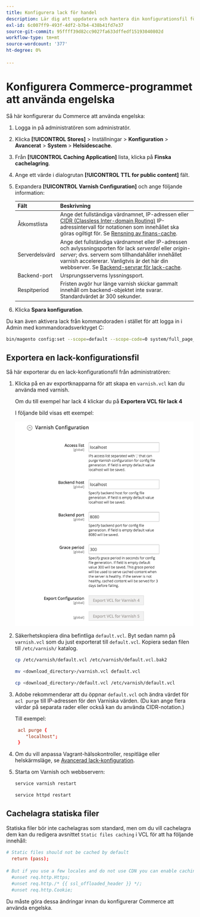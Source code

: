 ```yaml
---
title: Konfigurera lack för handel
description: Lär dig att uppdatera och hantera din konfigurationsfil för lack för Commerce-programmet.
exl-id: 6c007ff9-493f-4df2-b7b4-438b41fd7e37
source-git-commit: 95ffff39d82cc9027fa633dffedf15193040802d
workflow-type: tm+mt
source-wordcount: '377'
ht-degree: 0%

---
```


# Konfigurera Commerce-programmet att använda engelska

Så här konfigurerar du Commerce att använda engelska:

1. Logga in på administratören som administratör.
1. Klicka **[!UICONTROL Stores]** > Inställningar > **Konfiguration** > **Avancerat** > **System** > **Helsidescache**.
1. Från **[!UICONTROL Caching Application]** lista, klicka på **Finska cachelagring**.
1. Ange ett värde i dialogrutan **[!UICONTROL TTL for public content]** fält.
1. Expandera **[!UICONTROL Varnish Configuration]** och ange följande information:

   | Fält | Beskrivning |
   | ----- | ----------- |
   | Åtkomstlista | Ange det fullständiga värdnamnet, IP-adressen eller [CIDR (Classless Inter-domain Routing)](https://www.digitalocean.com/community/tutorials/understanding-ip-addresses-subnets-and-cidr-notation-for-networking) IP-adressintervall för notationen som innehållet ska göras ogiltigt för. Se [Rensning av finans-cache](https://varnish-cache.org/docs/3.0/tutorial/purging.html). |
   | Serverdelsvärd | Ange det fullständiga värdnamnet eller IP-adressen och avlyssningsporten för lack _serverdel_ eller _origin-server_; dvs. servern som tillhandahåller innehållet varnish accelererar. Vanligtvis är det här din webbserver. Se [Backend-servrar för lack-cache](https://www.varnish-cache.org/docs/trunk/users-guide/vcl-backends.html). |
   | Backend-port | Ursprungsserverns lyssningsport. |
   | Respitperiod | Fristen avgör hur länge varnish skickar gammalt innehåll om backend-objektet inte svarar. Standardvärdet är 300 sekunder. |

1. Klicka **Spara konfiguration**.

Du kan även aktivera lack från kommandoraden i stället för att logga in i Admin med kommandoradsverktyget C:

```bash
bin/magento config:set --scope=default --scope-code=0 system/full_page_cache/caching_application 2
```

## Exportera en lack-konfigurationsfil

Så här exporterar du en lack-konfigurationsfil från administratören:

1. Klicka på en av exportknapparna för att skapa en `varnish.vcl` kan du använda med varnish.

   Om du till exempel har lack 4 klickar du på **Exportera VCL för lack 4**

   I följande bild visas ett exempel:

   ![Konfigurera Commerce att använda engelska i administratören](../../assets/configuration/varnish-admin-22.png)

1. Säkerhetskopiera dina befintliga `default.vcl`. Byt sedan namn på `varnish.vcl` som du just exporterat till `default.vcl`. Kopiera sedan filen till `/etc/varnish/` katalog.

   ```bash
   cp /etc/varnish/default.vcl /etc/varnish/default.vcl.bak2
   ```

   ```bash
   mv <download_directory>/varnish.vcl default.vcl
   ```

   ```bash
   cp <download_directory>/default.vcl /etc/varnish/default.vcl
   ```

1. Adobe rekommenderar att du öppnar `default.vcl` och ändra värdet för `acl purge` till IP-adressen för den Varniska värden. (Du kan ange flera värdar på separata rader eller också kan du använda CIDR-notation.)

   Till exempel:

   ```conf
    acl purge {
       "localhost";
    }
   ```

1. Om du vill anpassa Vagrant-hälsokontroller, respitläge eller helskärmsläge, se [Avancerad lack-konfiguration](config-varnish-advanced.md).

1. Starta om Varnish och webbservern:

   ```bash
   service varnish restart
   ```

   ```bash
   service httpd restart
   ```

## Cachelagra statiska filer

Statiska filer bör inte cachelagras som standard, men om du vill cachelagra dem kan du redigera avsnittet `Static files caching` i VCL för att ha följande innehåll:

```conf
# Static files should not be cached by default
  return (pass);

# But if you use a few locales and do not use CDN you can enable caching static files by commenting previous line (#return (pass);) and uncommenting next 3 lines
  #unset req.http.Https;
  #unset req.http./* {{ ssl_offloaded_header }} */;
  #unset req.http.Cookie;
```

Du måste göra dessa ändringar innan du konfigurerar Commerce att använda engelska.
